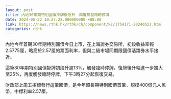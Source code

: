 ```yaml
---
layout: post
title: 內地30年期特別國債掛牌後急升　兩度觸發臨時停牌
date: 2024-05-22 10:27:22.000000000 +08:00
link: https://news.rthk.hk/rthk/ch/component/k2/1754171-20240522.htm
categories: rthk
---
```


內地今年首期30年期特別國債今日上市，在上海證券交易所，初段收益率報2.5775厘，略高於2.57厘的票面利率，但與二級市場同期限國債活躍券水平接近。

這筆30年期特別國債掛牌初段升逾13%，觸發臨時停牌，復牌後升幅進一步擴大至25%，再度觸發臨時停牌，下午3時27分起恢復交易。

財政部上周五招標發行這筆國債，是今年超長期特別國債首筆，規模400億元人民幣，中標利率2.57厘。
